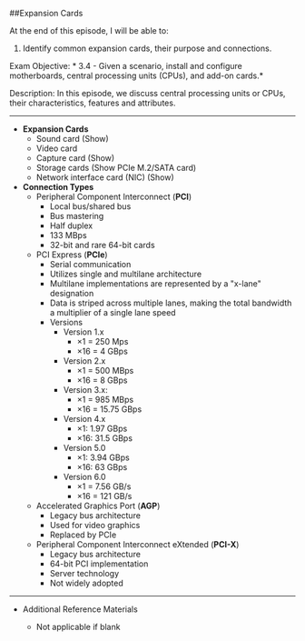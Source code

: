 ##Expansion Cards

At the end of this episode, I will be able to:

1.  Identify common expansion cards, their purpose and connections.

Exam Objective: * 3.4 - Given a scenario, install and configure motherboards, central processing units (CPUs), and add-on cards.*

Description: In this episode, we discuss central processing units or CPUs, their characteristics, features and attributes.


-----------------------------------------------------------

* **Expansion Cards**
	+ Sound card \(Show\)
	+ Video card
	+ Capture card \(Show\)
	+ Storage cards \(Show PCIe M.2/SATA card\)
	+ Network interface card \(NIC\) \(Show\)
* **Connection Types**
	+ Peripheral Component Interconnect \(**PCI**\)
		- Local bus/shared bus
		- Bus mastering 
		- Half duplex
		- 133 MBps
		- 32-bit and rare 64-bit cards
	+ PCI Express \(**PCIe**)
		- Serial communication
		- Utilizes single and multilane architecture
		- Multilane implementations are represented by a "x-lane" designation
		- Data is striped across multiple lanes, making the total bandwidth a multiplier of a single lane speed
		- Versions
			* Version 1.x
				+ ×1 = 250 Mps
				+ ×16 = 4 GBps
			* Version 2.x
				+ ×1 = 500 MBps
				+ ×16 = 8 GBps
			* Version 3.x:
				+ ×1 = 985 MBps
				+ ×16 = 15.75 GBps
			* Version 4.x
				+ ×1: 1.97 GBps
				+ ×16: 31.5 GBps
			* Version 5.0
				+ ×1: 3.94 GBps
				+ ×16: 63 GBps
			* Version 6.0
				+ ×1 = 7.56 GB/s
				+ ×16 = 121 GB/s
	+ Accelerated Graphics Port \(**AGP**\)
		- Legacy bus architecture
		- Used for video graphics
		- Replaced by PCIe
	+ Peripheral Component Interconnect eXtended \(**PCI-X**\)
		- Legacy bus architecture
		- 64-bit PCI implementation
		- Server technology
		- Not widely adopted
------------------------------------------------------------

* Additional Reference Materials

	+ Not applicable if blank

